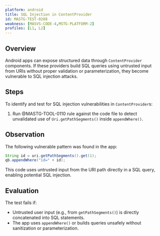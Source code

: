 ```yaml
---
platform: android
title: SQL Injection in ContentProvider
id: MASTG-TEST-0288
weakness: [MASVS-CODE-4,MSTG-PLATFORM-2]
profiles: [L1, L2]
---
```


## Overview

Android apps can expose structured data through `ContentProvider` components. If these providers build SQL queries using untrusted input from URIs without proper validation or parameterization, they become vulnerable to SQL injection attacks.

## Steps

To identify and test for SQL injection vulnerabilities in `ContentProvider`s:

1. Run @MASTG-TOOL-0110 rule against the code file to detect unvalidated use of `Uri.getPathSegments()` inside `appendWhere()`.

## Observation

The following vulnerable pattern was found in the app:

```java
String id = uri.getPathSegments().get(1);
qb.appendWhere("id=" + id);
```

This code uses untrusted input from the URI path directly in a SQL query, enabling potential SQL injection.

## Evaluation

The test fails if:

- Untrusted user input (e.g., from `getPathSegments()`) is directly concatenated into SQL statements.
- The app uses `appendWhere()` or builds queries unsafely without sanitization or parameterization.
